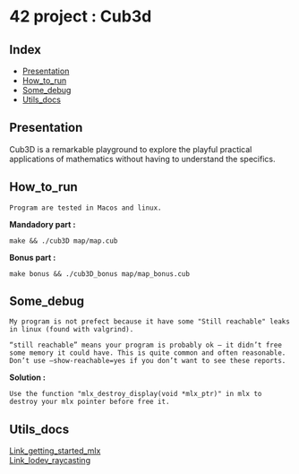 # 42 project : Cub3d

## Index

* [Presentation](#Presentation)
* [How_to_run](#How_to_run)
* [Some_debug](#Some_debug)
* [Utils_docs](#Utils_docs)

## Presentation

Cub3D is a remarkable playground to explore the playful practical applications of mathematics without having to understand the specifics.

## How_to_run

    Program are tested in Macos and linux.

**Mandadory part :**

    make && ./cub3D map/map.cub

**Bonus part :**

    make bonus && ./cub3D_bonus map/map_bonus.cub

## Some_debug

    My program is not prefect because it have some "Still reachable" leaks in linux (found with valgrind).

    “still reachable” means your program is probably ok – it didn’t free some memory it could have. This is quite common and often reasonable. Don’t use –show-reachable=yes if you don’t want to see these reports.

**Solution :**

    Use the function "mlx_destroy_display(void *mlx_ptr)" in mlx to destroy your mlx pointer before free it.


## Utils_docs

[Link_getting_started_mlx](https://harm-smits.github.io/42docs/libs/minilibx/getting_started.html)  
[Link_lodev_raycasting](https://lodev.org/cgtutor/raycasting.html)
